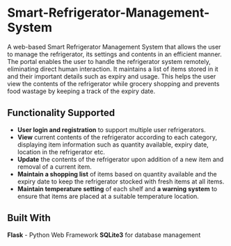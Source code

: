 # Smart-Refrigerator-Management-System
A web-based Smart Refrigerator Management System that allows the user to manage the refrigerator, its settings and contents in an efficient manner. The portal enables the user to handle the refrigerator system remotely, eliminating direct human interaction. It maintains a list of items stored in it and their important details such as expiry and usage. This helps the user view the contents of the refrigerator while grocery shopping and prevents food wastage by keeping a track of the expiry date.

## Functionality Supported
- **User login and registration** to support multiple user refrigerators.
- **View** current contents of the refrigerator according to each category, displaying item information such as quantity available, expiry date, location in the refrigerator etc. 
- **Update** the contents of the refrigerator upon addition of a new item and removal of a current item. 
- **Maintain a shopping list** of items based on quantity available and the expiry date to keep the refrigerator stocked with fresh items at all items. 
- **Maintain temperature setting** of each shelf and **a warning system** to ensure that items are placed at a suitable temperature location. 

## Built With
**Flask** - Python Web Framework
**SQLite3** for database management

